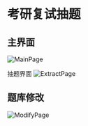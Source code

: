 # 考研复试抽题

## 主界面
![MainPage](https://github.com/user-attachments/assets/94fc38cc-85c2-4455-b613-123d5ce36dd6)

抽题界面
![ExtractPage](https://github.com/user-attachments/assets/3f0e4556-dcbc-47e5-a86d-1d74a5672d30)

## 题库修改
![ModifyPage](https://github.com/user-attachments/assets/a12638b1-f3ad-4d1d-af50-d6a19dedb046)
